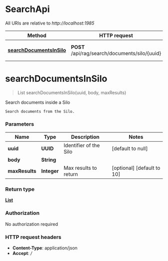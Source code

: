 # SearchApi

All URIs are relative to *http://localhost:1985*

| Method | HTTP request | Description |
|------------- | ------------- | -------------|
| [**searchDocumentsInSilo**](SearchApi.md#searchDocumentsInSilo) | **POST** /api/rag/search/documents/silo/\{uuid\} | Search documents inside a Silo |


<a name="searchDocumentsInSilo"></a>
# **searchDocumentsInSilo**
> List searchDocumentsInSilo(uuid, body, maxResults)

Search documents inside a Silo

    Search documents from the Silo.

### Parameters

|Name | Type | Description  | Notes |
|------------- | ------------- | ------------- | -------------|
| **uuid** | **UUID**| Identifier of the Silo | [default to null] |
| **body** | **String**|  | |
| **maxResults** | **Integer**| Max results to return | [optional] [default to 10] |

### Return type

[**List**](../Models/EmbeddingMatchResponse.md)

### Authorization

No authorization required

### HTTP request headers

- **Content-Type**: application/json
- **Accept**: */*

